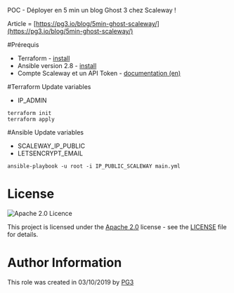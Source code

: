 POC - Déployer en 5 min un blog Ghost 3 chez Scaleway !

Article = [https://pg3.io/blog/5min-ghost-scaleway/](https://pg3.io/blog/5min-ghost-scaleway/)

#Prérequis
* Terraform - [install](https://learn.hashicorp.com/terraform/getting-started/install.html)
* Ansible version 2.8 - [install](https://docs.ansible.com/ansible/latest/installation_guide/intro_installation.html)
* Compte Scaleway et un API Token - [documentation (en)](https://www.scaleway.com/en/docs/generate-an-api-token/)

#Terraform
Update variables
* IP_ADMIN
```
terraform init
terraform apply
```

#Ansible
Update variables
* SCALEWAY_IP_PUBLIC
* LETSENCRYPT_EMAIL
```
ansible-playbook -u root -i IP_PUBLIC_SCALEWAY main.yml
```

# License

![Apache 2.0 Licence](https://img.shields.io/hexpm/l/plug.svg)

This project is licensed under the [Apache 2.0](https://www.apache.org/licenses/LICENSE-2.0) license - see the [LICENSE](LICENSE) file for details.

# Author Information
This role was created in 03/10/2019 by [PG3](https://pg3.io)
